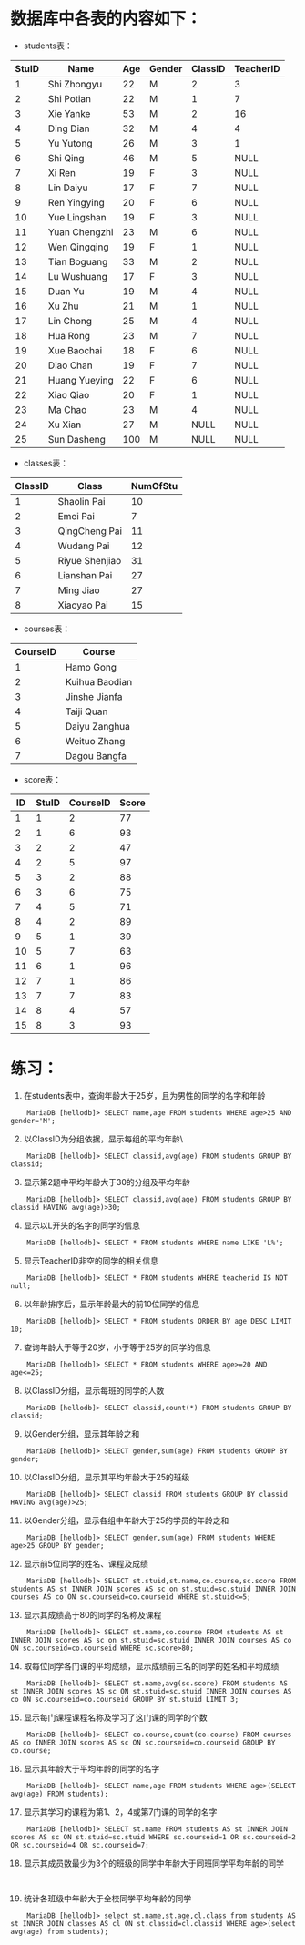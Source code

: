 # 数据库中各表的内容如下：
+ students表：

| StuID | Name          | Age | Gender | ClassID | TeacherID |
|-------|---------------|-----|--------|---------|-----------|
|     1 | Shi Zhongyu   |  22 | M      |       2 |         3 |
|     2 | Shi Potian    |  22 | M      |       1 |         7 |
|     3 | Xie Yanke     |  53 | M      |       2 |        16 |
|     4 | Ding Dian     |  32 | M      |       4 |         4 |
|     5 | Yu Yutong     |  26 | M      |       3 |         1 |
|     6 | Shi Qing      |  46 | M      |       5 |      NULL |
|     7 | Xi Ren        |  19 | F      |       3 |      NULL |
|     8 | Lin Daiyu     |  17 | F      |       7 |      NULL |
|     9 | Ren Yingying  |  20 | F      |       6 |      NULL |
|    10 | Yue Lingshan  |  19 | F      |       3 |      NULL |
|    11 | Yuan Chengzhi |  23 | M      |       6 |      NULL |
|    12 | Wen Qingqing  |  19 | F      |       1 |      NULL |
|    13 | Tian Boguang  |  33 | M      |       2 |      NULL |
|    14 | Lu Wushuang   |  17 | F      |       3 |      NULL |
|    15 | Duan Yu       |  19 | M      |       4 |      NULL |
|    16 | Xu Zhu        |  21 | M      |       1 |      NULL |
|    17 | Lin Chong     |  25 | M      |       4 |      NULL |
|    18 | Hua Rong      |  23 | M      |       7 |      NULL |
|    19 | Xue Baochai   |  18 | F      |       6 |      NULL |
|    20 | Diao Chan     |  19 | F      |       7 |      NULL |
|    21 | Huang Yueying |  22 | F      |       6 |      NULL |
|    22 | Xiao Qiao     |  20 | F      |       1 |      NULL |
|    23 | Ma Chao       |  23 | M      |       4 |      NULL |
|    24 | Xu Xian       |  27 | M      |    NULL |      NULL |
|    25 | Sun Dasheng   | 100 | M      |    NULL |      NULL |
+ classes表：

| ClassID | Class          | NumOfStu |
|---------|----------------|----------|
|       1 | Shaolin Pai    |       10 |
|       2 | Emei Pai       |        7 |
|       3 | QingCheng Pai  |       11 |
|       4 | Wudang Pai     |       12 |
|       5 | Riyue Shenjiao |       31 |
|       6 | Lianshan Pai   |       27 |
|       7 | Ming Jiao      |       27 |
|       8 | Xiaoyao Pai    |       15 |
+ courses表：

| CourseID | Course         |
|----------|----------------|
|        1 | Hamo Gong      |
|        2 | Kuihua Baodian |
|        3 | Jinshe Jianfa  |
|        4 | Taiji Quan     |
|        5 | Daiyu Zanghua  |
|        6 | Weituo Zhang   |
|        7 | Dagou Bangfa   |
+ score表：

| ID | StuID | CourseID | Score |
|----|-------|----------|-------|
|  1 |     1 |        2 |    77 |
|  2 |     1 |        6 |    93 |
|  3 |     2 |        2 |    47 |
|  4 |     2 |        5 |    97 |
|  5 |     3 |        2 |    88 |
|  6 |     3 |        6 |    75 |
|  7 |     4 |        5 |    71 |
|  8 |     4 |        2 |    89 |
|  9 |     5 |        1 |    39 |
| 10 |     5 |        7 |    63 |
| 11 |     6 |        1 |    96 |
| 12 |     7 |        1 |    86 |
| 13 |     7 |        7 |    83 |
| 14 |     8 |        4 |    57 |
| 15 |     8 |        3 |    93 |

# 练习：
1. 在students表中，查询年龄大于25岁，且为男性的同学的名字和年龄
```
    MariaDB [hellodb]> SELECT name,age FROM students WHERE age>25 AND gender='M';
```
2. 以ClassID为分组依据，显示每组的平均年龄\
```
    MariaDB [hellodb]> SELECT classid,avg(age) FROM students GROUP BY classid;
```
3. 显示第2题中平均年龄大于30的分组及平均年龄
```
    MariaDB [hellodb]> SELECT classid,avg(age) FROM students GROUP BY classid HAVING avg(age)>30;
```
4. 显示以L开头的名字的同学的信息
```
    MariaDB [hellodb]> SELECT * FROM students WHERE name LIKE 'L%';
```
5. 显示TeacherID非空的同学的相关信息
```
    MariaDB [hellodb]> SELECT * FROM students WHERE teacherid IS NOT null;
```
6. 以年龄排序后，显示年龄最大的前10位同学的信息
```
    MariaDB [hellodb]> SELECT * FROM students ORDER BY age DESC LIMIT 10;
```
7. 查询年龄大于等于20岁，小于等于25岁的同学的信息
```
    MariaDB [hellodb]> SELECT * FROM students WHERE age>=20 AND age<=25;
```
8. 以ClassID分组，显示每班的同学的人数
```
    MariaDB [hellodb]> SELECT classid,count(*) FROM students GROUP BY classid;
```
9. 以Gender分组，显示其年龄之和
```
    MariaDB [hellodb]> SELECT gender,sum(age) FROM students GROUP BY gender;
```
10. 以ClassID分组，显示其平均年龄大于25的班级
```
    MariaDB [hellodb]> SELECT classid FROM students GROUP BY classid HAVING avg(age)>25;
```
11. 以Gender分组，显示各组中年龄大于25的学员的年龄之和
```
    MariaDB [hellodb]> SELECT gender,sum(age) FROM students WHERE age>25 GROUP BY gender;
```
12. 显示前5位同学的姓名、课程及成绩
```
    MariaDB [hellodb]> SELECT st.stuid,st.name,co.course,sc.score FROM students AS st INNER JOIN scores AS sc on st.stuid=sc.stuid INNER JOIN courses AS co ON sc.courseid=co.courseid WHERE st.stuid<=5;
```
13. 显示其成绩高于80的同学的名称及课程
```
    MariaDB [hellodb]> SELECT st.name,co.course FROM students AS st INNER JOIN scores AS sc on st.stuid=sc.stuid INNER JOIN courses AS co ON sc.courseid=co.courseid WHERE sc.score>80;
```
14. 取每位同学各门课的平均成绩，显示成绩前三名的同学的姓名和平均成绩
```
    MariaDB [hellodb]> SELECT st.name,avg(sc.score) FROM students AS st INNER JOIN scores AS sc ON st.stuid=sc.stuid INNER JOIN courses AS co ON sc.courseid=co.courseid GROUP BY st.stuid LIMIT 3;
```
15. 显示每门课程课程名称及学习了这门课的同学的个数
```
    MariaDB [hellodb]> SELECT co.course,count(co.course) FROM courses AS co INNER JOIN scores AS sc ON sc.courseid=co.courseid GROUP BY co.course;
```
16. 显示其年龄大于平均年龄的同学的名字
```
    MariaDB [hellodb]> SELECT name,age FROM students WHERE age>(SELECT avg(age) FROM students);
```
17. 显示其学习的课程为第1、2，4或第7门课的同学的名字
```
    MariaDB [hellodb]> SELECT st.name FROM students AS st INNER JOIN scores AS sc ON st.stuid=sc.stuid WHERE sc.courseid=1 OR sc.courseid=2 OR sc.courseid=4 OR sc.courseid=7;
```
18. 显示其成员数最少为3个的班级的同学中年龄大于同班同学平均年龄的同学
```
    
```
19. 统计各班级中年龄大于全校同学平均年龄的同学
```
    MariaDB [hellodb]> select st.name,st.age,cl.class from students AS st INNER JOIN classes AS cl ON st.classid=cl.classid WHERE age>(select avg(age) from students);
```
